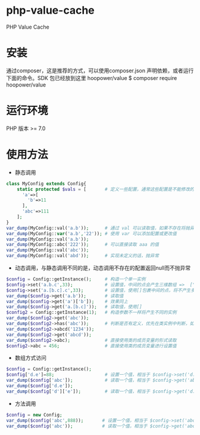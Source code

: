 # php-value-cache
PHP Value Cache
# 安装
通过composer，这是推荐的方式，可以使用composer.json 声明依赖，或者运行下面的命令。SDK 包已经放到这里 hoopower/value
$ composer require hoopower/value
# 运行环境
PHP 版本 >= 7.0
# 使用方法
- 静态调用
```php
class MyConfig extends Config{
    static protected $vals = [       # 定义一些配置，通常这些配置是不能修改的，可以作为项目的全局配置
      'a'=>[
        'b'=>11
      ],
      'abc'=>111
    ]; 
}
var_dump(MyConfig::val('a.b'));      # 通过 val 可以读取值，如果不存在将抛异常
var_dump(MyConfig::var('a.b','22')); # 使用 var 可以添加配置或更改值
var_dump(MyConfig::val('a.b'));
var_dump(MyConfig::abc('222'));      # 可以直接读取 aaa 的值
var_dump(MyConfig::val('abc'));
var_dump(MyConfig::val('abd'));      # 实现未定义的话，抛异常
```

- 动态调用，与静态调用不同的是，动态调用不存在的配置返回null而不抛异常
```php
$config = Config::getInstance();     # 构造一个单一实例
$config->set('a.b.c',33);            # 设置值，中间的点会产生三维数组 =>  ["a" => ["b"=> ["c"=>33] ] ]
$config->set('a.[b.c].c',33);        # 设置值，使用[]包裹中间的点，将不产生多维数组 =>  ["a" => ["b.c"=> ["c"=>33] ] ]
var_dump($config->get('a.b'));       # 读取值
var_dump($config->get('a')['b']);    # 效果同上
var_dump($config->get('a.[b.c]'));   # 读取值，使用[]
$config2 = Config::getInstance(1);   # 构造参数不一样将产生不同的实例
var_dump($config2->get('abc'));
var_dump($config2->has('abc'));      # 判断是否有定义，优先在类实例中判断，如果不存在的话，会在静态类中判断
var_dump($config2->abcd('1234'));
var_dump($config2->get('abcd'));
var_dump($config2->abc);             # 直接使用类的成员变量的形式读取
$config2->abc = 456;                 # 直接使用类的成员变量进行设置值
```

- 数组方式访问
```php
$config = Config::getInstance();
$config['d.e']=88;                   # 设置一个值，相当于 $config->set('d.e', 88)
var_dump($config['abc']);            # 读取一个值，相当于 $config->get('abc')
var_dump($config['d.e']);
var_dump($config['d']['e']);         # 读取一个值，相当于 $config->get('d.e')
```

- 方法调用
```php
$config = new Config;
var_dump($config('abc',888));       # 设置一个值，相当于 $config->set('abc', 888)
var_dump($config('abc'));           # 读取一个值，相当于 $config->get('abc')
```
